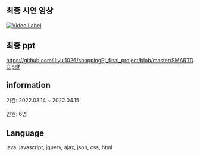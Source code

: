 

## 최종 시연 영상
[![Video Label](http://img.youtube.com/vi/jlEddtRgM8g/0.jpg)](https://youtu.be/jlEddtRgM8g)

## 최종 ppt
https://github.com/Jiyul1026/shoppingPj_final_project/blob/master/SMARTDC.pdf


## information
기간: 2022.03.14 ~ 2022.04.15<br>  
인원: 6명


## Language
java, javascript, jquery, ajax, json, css, html


